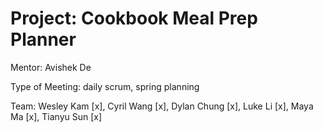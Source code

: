 # Project: Cookbook Meal Prep Planner

Mentor: Avishek De

Type of Meeting: daily scrum, spring planning

Team: Wesley Kam [x], Cyril Wang [x], Dylan Chung [x], Luke Li [x], Maya Ma [x], Tianyu Sun [x]

